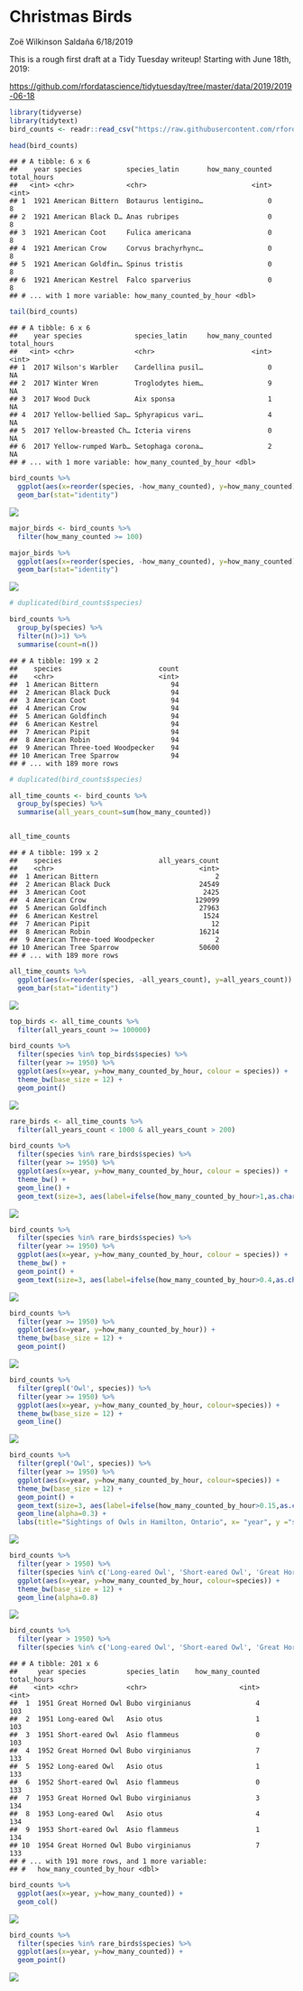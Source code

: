 Christmas Birds
================
Zoë Wilkinson Saldaña
6/18/2019

This is a rough first draft at a Tidy Tuesday writeup\! Starting with
June 18th,
2019:

<https://github.com/rfordatascience/tidytuesday/tree/master/data/2019/2019-06-18>

``` r
library(tidyverse)
library(tidytext)
bird_counts <- readr::read_csv("https://raw.githubusercontent.com/rfordatascience/tidytuesday/master/data/2019/2019-06-18/bird_counts.csv")
```

``` r
head(bird_counts)
```

    ## # A tibble: 6 x 6
    ##    year species           species_latin       how_many_counted total_hours
    ##   <int> <chr>             <chr>                          <int>       <int>
    ## 1  1921 American Bittern  Botaurus lentigino…                0           8
    ## 2  1921 American Black D… Anas rubripes                      0           8
    ## 3  1921 American Coot     Fulica americana                   0           8
    ## 4  1921 American Crow     Corvus brachyrhync…                0           8
    ## 5  1921 American Goldfin… Spinus tristis                     0           8
    ## 6  1921 American Kestrel  Falco sparverius                   0           8
    ## # ... with 1 more variable: how_many_counted_by_hour <dbl>

``` r
tail(bird_counts)
```

    ## # A tibble: 6 x 6
    ##    year species             species_latin     how_many_counted total_hours
    ##   <int> <chr>               <chr>                        <int>       <int>
    ## 1  2017 Wilson's Warbler    Cardellina pusil…                0          NA
    ## 2  2017 Winter Wren         Troglodytes hiem…                9          NA
    ## 3  2017 Wood Duck           Aix sponsa                       1          NA
    ## 4  2017 Yellow-bellied Sap… Sphyrapicus vari…                4          NA
    ## 5  2017 Yellow-breasted Ch… Icteria virens                   0          NA
    ## 6  2017 Yellow-rumped Warb… Setophaga corona…                2          NA
    ## # ... with 1 more variable: how_many_counted_by_hour <dbl>

``` r
bird_counts %>%
  ggplot(aes(x=reorder(species, -how_many_counted), y=how_many_counted)) +
  geom_bar(stat="identity")
```

![](birds_files/figure-gfm/unnamed-chunk-4-1.png)<!-- -->

``` r
major_birds <- bird_counts %>%
  filter(how_many_counted >= 100)

major_birds %>%
  ggplot(aes(x=reorder(species, -how_many_counted), y=how_many_counted)) +
  geom_bar(stat="identity")
```

![](birds_files/figure-gfm/unnamed-chunk-5-1.png)<!-- -->

``` r
# duplicated(bird_counts$species)

bird_counts %>% 
  group_by(species) %>% 
  filter(n()>1) %>%
  summarise(count=n())
```

    ## # A tibble: 199 x 2
    ##    species                        count
    ##    <chr>                          <int>
    ##  1 American Bittern                  94
    ##  2 American Black Duck               94
    ##  3 American Coot                     94
    ##  4 American Crow                     94
    ##  5 American Goldfinch                94
    ##  6 American Kestrel                  94
    ##  7 American Pipit                    94
    ##  8 American Robin                    94
    ##  9 American Three-toed Woodpecker    94
    ## 10 American Tree Sparrow             94
    ## # ... with 189 more rows

``` r
# duplicated(bird_counts$species)

all_time_counts <- bird_counts %>% 
  group_by(species) %>% 
  summarise(all_years_count=sum(how_many_counted))


all_time_counts
```

    ## # A tibble: 199 x 2
    ##    species                        all_years_count
    ##    <chr>                                    <int>
    ##  1 American Bittern                             2
    ##  2 American Black Duck                      24549
    ##  3 American Coot                             2425
    ##  4 American Crow                           129099
    ##  5 American Goldfinch                       27963
    ##  6 American Kestrel                          1524
    ##  7 American Pipit                              12
    ##  8 American Robin                           16214
    ##  9 American Three-toed Woodpecker               2
    ## 10 American Tree Sparrow                    50600
    ## # ... with 189 more rows

``` r
all_time_counts %>%
  ggplot(aes(x=reorder(species, -all_years_count), y=all_years_count)) +
  geom_bar(stat="identity")
```

![](birds_files/figure-gfm/unnamed-chunk-8-1.png)<!-- -->

``` r
top_birds <- all_time_counts %>%
  filter(all_years_count >= 100000)
```

``` r
bird_counts %>%
  filter(species %in% top_birds$species) %>%
  filter(year >= 1950) %>%
  ggplot(aes(x=year, y=how_many_counted_by_hour, colour = species)) +
  theme_bw(base_size = 12) +
  geom_point()
```

![](birds_files/figure-gfm/unnamed-chunk-10-1.png)<!-- -->

``` r
rare_birds <- all_time_counts %>%
  filter(all_years_count < 1000 & all_years_count > 200)

bird_counts %>%
  filter(species %in% rare_birds$species) %>%
  filter(year >= 1950) %>%
  ggplot(aes(x=year, y=how_many_counted_by_hour, colour = species)) +
  theme_bw() +
  geom_line() + 
  geom_text(size=3, aes(label=ifelse(how_many_counted_by_hour>1,as.character(species),'')),hjust=-0.1,vjust=0)
```

![](birds_files/figure-gfm/unnamed-chunk-11-1.png)<!-- -->

``` r
bird_counts %>%
  filter(species %in% rare_birds$species) %>%
  filter(year >= 1950) %>%
  ggplot(aes(x=year, y=how_many_counted_by_hour, colour = species)) +
  theme_bw() +
  geom_point() +
  geom_text(size=3, aes(label=ifelse(how_many_counted_by_hour>0.4,as.character(species),'')),hjust=-0.1,vjust=0)
```

![](birds_files/figure-gfm/unnamed-chunk-12-1.png)<!-- -->

``` r
bird_counts %>%
  filter(year >= 1950) %>%
  ggplot(aes(x=year, y=how_many_counted_by_hour)) +
  theme_bw(base_size = 12) +
  geom_point()
```

![](birds_files/figure-gfm/unnamed-chunk-13-1.png)<!-- -->

``` r
bird_counts %>%
  filter(grepl('Owl', species)) %>%
  filter(year >= 1950) %>%
  ggplot(aes(x=year, y=how_many_counted_by_hour, colour=species)) +
  theme_bw(base_size = 12) +
  geom_line()
```

![](birds_files/figure-gfm/unnamed-chunk-14-1.png)<!-- -->

``` r
bird_counts %>%
  filter(grepl('Owl', species)) %>%
  filter(year >= 1950) %>%
  ggplot(aes(x=year, y=how_many_counted_by_hour, colour=species)) +
  theme_bw(base_size = 12) +
  geom_point() +
  geom_text(size=3, aes(label=ifelse(how_many_counted_by_hour>0.15,as.character(species),'')),hjust=-0.1,vjust=0) +
  geom_line(alpha=0.3) +
  labs(title="Sightings of Owls in Hamilton, Ontario", x= "year", y ="sightings per person-hour observed")
```

![](birds_files/figure-gfm/unnamed-chunk-15-1.png)<!-- -->

``` r
bird_counts %>%
  filter(year > 1950) %>%
  filter(species %in% c('Long-eared Owl', 'Short-eared Owl', 'Great Horned Owl', 'Eastern Screech Owl')) %>%
  ggplot(aes(x=year, y=how_many_counted_by_hour, colour=species)) +
  theme_bw(base_size = 12) +
  geom_line(alpha=0.8)
```

![](birds_files/figure-gfm/unnamed-chunk-16-1.png)<!-- -->

``` r
bird_counts %>%
  filter(year > 1950) %>%
  filter(species %in% c('Long-eared Owl', 'Short-eared Owl', 'Great Horned Owl', 'Eastern Screech Owl'))
```

    ## # A tibble: 201 x 6
    ##     year species          species_latin    how_many_counted total_hours
    ##    <int> <chr>            <chr>                       <int>       <int>
    ##  1  1951 Great Horned Owl Bubo virginianus                4         103
    ##  2  1951 Long-eared Owl   Asio otus                       1         103
    ##  3  1951 Short-eared Owl  Asio flammeus                   0         103
    ##  4  1952 Great Horned Owl Bubo virginianus                7         133
    ##  5  1952 Long-eared Owl   Asio otus                       1         133
    ##  6  1952 Short-eared Owl  Asio flammeus                   0         133
    ##  7  1953 Great Horned Owl Bubo virginianus                3         134
    ##  8  1953 Long-eared Owl   Asio otus                       4         134
    ##  9  1953 Short-eared Owl  Asio flammeus                   1         134
    ## 10  1954 Great Horned Owl Bubo virginianus                7         133
    ## # ... with 191 more rows, and 1 more variable:
    ## #   how_many_counted_by_hour <dbl>

``` r
bird_counts %>%
  ggplot(aes(x=year, y=how_many_counted)) +
  geom_col()
```

![](birds_files/figure-gfm/unnamed-chunk-18-1.png)<!-- -->

``` r
bird_counts %>%
  filter(species %in% rare_birds$species) %>%
  ggplot(aes(x=year, y=how_many_counted)) +
  geom_point()
```

![](birds_files/figure-gfm/unnamed-chunk-19-1.png)<!-- -->
